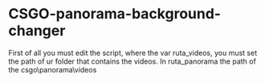 # CSGO-panorama-background-changer
First of all you must edit the script, where the var ruta_videos, you must set the path of ur folder that contains the videos. In ruta_panorama the path of the csgo\panorama\videos 
